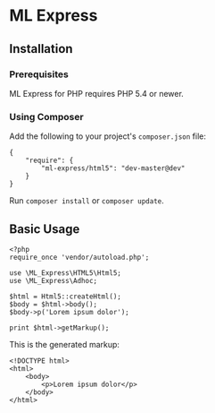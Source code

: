 # ML Express

## Installation
### Prerequisites

ML Express for PHP requires PHP 5.4 or newer.

### Using Composer

Add the following to your project's `composer.json` file:

    {
        "require": {
            "ml-express/html5": "dev-master@dev"
        }
    }

Run `composer install` or `composer update`.

## Basic Usage

    <?php
    require_once 'vendor/autoload.php';
    
    use \ML_Express\HTML5\Html5;
    use \ML_Express\Adhoc;
    
    $html = Html5::createHtml();
    $body = $html->body();
    $body->p('Lorem ipsum dolor');
    
    print $html->getMarkup();

This is the generated markup:

    <!DOCTYPE html>
    <html>
        <body>
            <p>Lorem ipsum dolor</p>
        </body>
    </html>